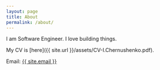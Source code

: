 ```yaml
---
layout: page
title: About
permalink: /about/
---
```


I am Software Engineer. I love building things.

My CV is [here]({{ site.url }}/assets/CV-I.Chernushenko.pdf).

Email: <a href="mailto:{{ site.email }}">{{ site.email }}</a>
